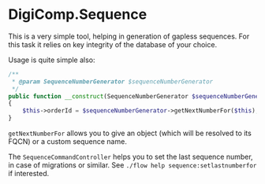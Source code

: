 # DigiComp.Sequence

This is a very simple tool, helping in generation of gapless sequences. For this task it relies on key integrity of the
database of your choice.

Usage is quite simple also:
```php
/**
 * @param SequenceNumberGenerator $sequenceNumberGenerator
 */
public function __construct(SequenceNumberGenerator $sequenceNumberGenerator)
{
    $this->orderId = $sequenceNumberGenerator->getNextNumberFor($this);
}
```

`getNextNumberFor` allows you to give an object (which will be resolved to its FQCN) or a custom sequence name.

The `SequenceCommandController` helps you to set the last sequence number, in case of migrations or similar. See
`./flow help sequence:setlastnumberfor` if interested.
